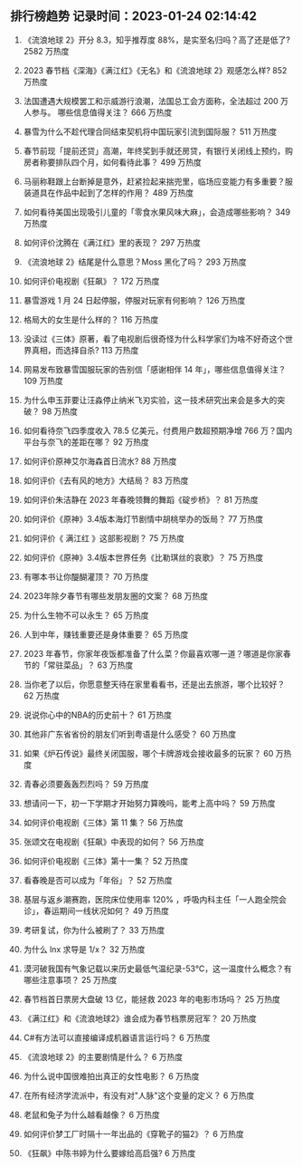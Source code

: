 
## 排行榜趋势 记录时间：2023-01-24 02:14:42
  
  1. 《流浪地球 2》开分 8.3，知乎推荐度 88%，是实至名归吗？高了还是低了? 2582 万热度
    
  2. 2023 春节档《深海》《满江红》《无名》和《流浪地球 2》观感怎么样? 852 万热度
    
  3. 法国遭遇大规模罢工和示威游行浪潮，法国总工会方面称，全法超过 200 万人参与。 哪些信息值得关注？ 666 万热度
    
  4. 暴雪为什么不趁代理合同结束契机将中国玩家引流到国际服？ 511 万热度
    
  5. 春节前现「提前还贷」高潮，年终奖到手就还房贷，有银行关闭线上预约，购房者称要排队四个月，如何看待此事？ 499 万热度
    
  6. 马丽称鞋跟上台断掉是意外，赶紧捡起来揣兜里，临场应变能力有多重要？服装道具在作品中起到了怎样的作用？ 489 万热度
    
  7. 如何看待美国出现吸引儿童的「零食水果风味大麻」，会造成哪些影响？ 349 万热度
    
  8. 如何评价沈腾在《满江红》里的表现？ 297 万热度
    
  9. 《流浪地球 2》结尾是什么意思？Moss 黑化了吗？ 293 万热度
    
  10. 如何评价电视剧《狂飙》？ 172 万热度
    
  11. 暴雪游戏 1 月 24 日起停服，停服对玩家有何影响？ 126 万热度
    
  12. 格局大的女生是什么样的？ 116 万热度
    
  13. 没读过《三体》原著，看了电视剧后很奇怪为什么科学家们为啥不好奇这个世界真相，而选择自杀? 113 万热度
    
  14. 网易发布致暴雪国服玩家的告别信「感谢相伴 14 年」，哪些信息值得关注？ 109 万热度
    
  15. 为什么申玉菲要让汪淼停止纳米飞刃实验，这一技术研究出来会是多大的突破？ 98 万热度
    
  16. 如何看待奈飞四季度收入 78.5 亿美元，付费用户数超预期净增 766 万？国内平台与奈飞的差距在哪？ 92 万热度
    
  17. 如何评价原神艾尔海森首日流水? 88 万热度
    
  18. 如何评价《去有风的地方》大结局？ 83 万热度
    
  19. 如何评价朱洁静在 2023 年春晚领舞的舞蹈《碇步桥》？ 81 万热度
    
  20. 如何评价《原神》3.4版本海灯节剧情中胡桃举办的饭局？ 77 万热度
    
  21. 如何评价《 满江红 》这部影视剧？ 75 万热度
    
  22. 如何评价《原神》3.4版本世界任务《比勒琪丝的哀歌》？ 75 万热度
    
  23. 有哪本书让你醍醐灌顶？ 70 万热度
    
  24. 2023年除夕春节有哪些发朋友圈的文案？ 68 万热度
    
  25. 为什么生物不可以永生？ 65 万热度
    
  26. 人到中年，赚钱重要还是身体重要？ 65 万热度
    
  27. 2023 年春节，你家年夜饭都准备了什么菜？你最喜欢哪一道？哪道是你家春节的「常驻菜品」？ 63 万热度
    
  28. 当你老了以后，你愿意整天待在家里看看书，还是出去旅游，哪个比较好？ 62 万热度
    
  29. 说说你心中的NBA的历史前十？ 61 万热度
    
  30. 其他非广东省省份的朋友们听到粤语是什么感受？ 60 万热度
    
  31. 如果《炉石传说》最终关闭国服，哪个卡牌游戏会接收最多的玩家？ 60 万热度
    
  32. 青春必须要轰轰烈烈吗？ 59 万热度
    
  33. 想请问一下，初一下学期才开始努力算晚吗，能考上高中吗？ 59 万热度
    
  34. 如何评价电视剧《三体》第 11 集？ 56 万热度
    
  35. 张颂文在电视剧《狂飙》中表现的如何？ 56 万热度
    
  36. 如何评价电视剧《三体》第十一集？ 52 万热度
    
  37. 看春晚是否可以成为「年俗」？ 52 万热度
    
  38. 基层与返乡潮赛跑，医院床位使用率 120% ，呼吸内科主任「一人跑全院会诊」，春运期间一线状况如何？ 49 万热度
    
  39. 考研复试，你为什么被刷了？ 33 万热度
    
  40. 为什么 lnx 求导是 1/x？ 32 万热度
    
  41. 漠河破我国有气象记载以来历史最低气温纪录-53℃，这一温度什么概念？有哪些注意事项？ 25 万热度
    
  42. 春节档首日票房大盘破 13 亿，能拯救 2023 年的电影市场吗？ 25 万热度
    
  43. 《满江红》和《流浪地球2》谁会成为春节档票房冠军？ 20 万热度
    
  44. C#有方法可以直接编译成机器语言运行吗？ 6 万热度
    
  45. 《流浪地球 2》的主要剧情是什么？ 6 万热度
    
  46. 为什么说中国很难拍出真正的女性电影？ 6 万热度
    
  47. 在所有经济学流派中，有没有对"人脉"这个变量的定义？ 6 万热度
    
  48. 老鼠和兔子为什么越看越像？ 6 万热度
    
  49. 如何评价梦工厂时隔十一年出品的《穿靴子的猫2》？ 6 万热度
    
  50. 《狂飙》中陈书婷为什么要嫁给高启强? 6 万热度
    